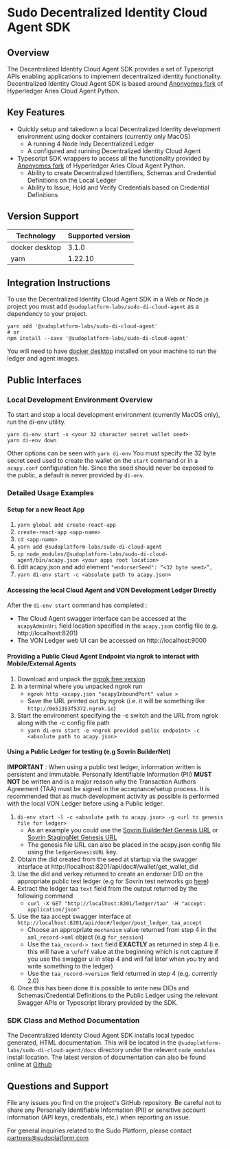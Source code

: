 # Sudo Decentralized Identity Cloud Agent SDK

## Overview

The Decentralized Identity Cloud Agent SDK provides a set of Typescript
APIs enabling applications to implement decentralized identity functionality.
Decentralized Identity Cloud Agent SDK is based around [Anonyomes fork](https://github.com/anonyome/aries-cloudagent-python)
of Hyperledger Aries Cloud Agent Python.

## Key Features

- Quickly setup and takedown a local Decentralized Identity development
  environment using docker containers (currently only MacOS)
  - A running 4 Node Indy Decentralized Ledger
  - A configured and running Decentralized Identity Cloud Agent
- Typescript SDK wrappers to access all the functionality provided by
  [Anonyomes fork](https://github.com/anonyome/aries-cloudagent-python) of Hyperledger Aries Cloud Agent Python.
  - Ability to create Decentralized Identifiers, Schemas and Credential Definitions on the Local
    Ledger
  - Ability to Issue, Hold and Verify Credentials based on Credential Definitions

## Version Support

| Technology     | Supported version |
| -------------- | ----------------- |
| docker desktop | 3.1.0             |
| yarn           | 1.22.10           |

## Integration Instructions

To use the Decentralized Identity Cloud Agent SDK in a Web or Node.js project you
must add `@sudoplatform-labs/sudo-di-cloud-agent` as a dependency to your project.

```
yarn add '@sudoplatform-labs/sudo-di-cloud-agent'
# or
npm install --save '@sudoplatform-labs/sudo-di-cloud-agent'
```

You will need to have [docker desktop](https://hub.docker.com/editions/community/docker-ce-desktop-mac) installed on your machine to run the ledger and
agent images.

## Public Interfaces

### Local Development Environment Overview

To start and stop a local development environment (currently MacOS only), run the di-env utility.

```
yarn di-env start -s <your 32 character secret wallet seed>
yarn di-env down
```

Other options can be seen with `yarn di-env`
You must specify the 32 byte secret seed used to create the wallet on the `start` command or in a `acapy.conf` configuration file. Since
the seed should never be exposed to the public, a default is never provided by `di-env`.

### Detailed Usage Examples

#### Setup for a new React App

1. `yarn global add create-react-app`
2. `create-react-app <app-name>`
3. `cd <app-name>`
4. `yarn add @sudoplatform-labs/sudo-di-cloud-agent`
5. `cp node_modules/@sudoplatform-labs/sudo-di-cloud-agent/bin/acapy.json <your apps root location>`
6. Edit acapy.json and add element `"endorserSeed": “<32 byte seed>”,`
7. `yarn di-env start -c <absolute path to acapy.json>`

#### Accessing the local Cloud Agent and VON Development Ledger Directly

After the `di-env start` command has completed :

- The Cloud Agent swagger interface can be accessed at the `acapyAdminUri` field location specified in the `acapy.json` config file (e.g. http://localhost:8201)
- The VON Ledger web UI can be accessed on http://localhost:9000

#### Providing a Public Cloud Agent Endpoint via ngrok to interact with Mobile/External Agents

1. Download and unpack the [ngrok free version](https://ngrok.com/download)
2. In a terminal where you unpacked ngrok run
   - `ngrok http <acapy.json "acapyInboundPort" value >`
   - Save the URL printed out by ngrok (i.e. it will be something like `http://0e51393f5372.ngrok.io`)
3. Start the environment specifying the -e switch and the URL from ngrok along with the -c config file path
   - `yarn di-env start -e <ngrok provided public endpoint> -c <absolute path to acapy.json>`

#### Using a Public Ledger for testing (e.g Sovrin BuilderNet)

**IMPORTANT** : When using a public test ledger, information written is persistent and immutable. Personally Identifiable Information (PII) **MUST NOT** be written and is a major reason why the Transaction Authors Agreement (TAA) must be signed in the acceptance/setup process.
It is recommended that as much development activity as possible is performed with the local VON Ledger before using a Public ledger.

1. `di-env start -l -c <absolute path to acapy.json> -g <url to genesis file for ledger>`
   - As an example you could use the [Sovrin BuilderNet Genesis URL](https://raw.githubusercontent.com/sovrin-foundation/sovrin/stable/sovrin/pool_transactions_builder_genesis) or [Sovrin StagingNet Genesis URL](https://raw.githubusercontent.com/sovrin-foundation/sovrin/stable/sovrin/pool_transactions_sandbox_genesis)
   - The genesis file URL can also be placed in the acapy.json config file using the `ledgerGenesisURL` key.
2. Obtain the did created from the seed at startup via the swagger interface at http://localhost:8201/api/doc#/wallet/get_wallet_did
3. Use the did and verkey returned to create an endorser DID on the appropriate public test ledger (e.g for Sovrin test networks go [here](https://selfserve.sovrin.org))
4. Extract the ledger taa `text` field from the output returned by the following command
   - `curl -X GET "http://localhost:8201/ledger/taa" -H "accept: application/json"`
5. Use the taa accept swagger interface at `http://localhost:8201/api/doc#/ledger/post_ledger_taa_accept`
   - Choose an appropriate `mechanism` value returned from step 4 in the `aml_record->aml` object (e.g `for_session`)
   - Use the `taa_record-> text` field **EXACTLY** as returned in step 4 (i.e. this will have a `\ufeff` value at the beginning which is not capture if you use the swagger ui in step 4 and will fail later when you try and write something to the ledger)
   - Use the `taa_record->version` field returned in step 4 (e.g. currently 2.0)
6. Once this has been done it is possible to write new DIDs and Schemas/Credential Definitions to the Public Ledger using the relevant Swagger APIs or Typescript library provided by the SDK.

### SDK Class and Method Documentation

The Decentralized Identity Cloud Agent SDK installs local typedoc
generated, HTML documentation. This will be located in the
`@sudoplatform-labs/sudo-di-cloud-agent/docs` directory under the
relevent `node_modules` install location. The latest version of
documentation can also be found online at [Github](https://sudoplatform-labs.github.io/sudo-di-cloud-agent-js/)

## Questions and Support

File any issues you find on the project's GitHub repository. Be careful not to share any Personally Identifiable Information (PII) or sensitive account information (API keys, credentials, etc.) when reporting an issue.

For general inquiries related to the Sudo Platform, please contact [partners@sudoplatform.com](mailto:partners@sudoplatform.com)

